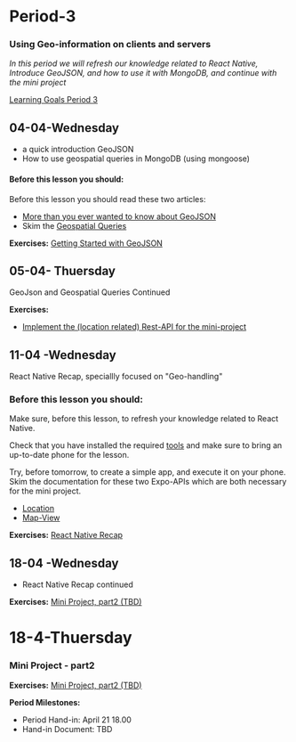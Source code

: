 # Period-3 
### Using Geo-information on clients and servers

*In this period we will refresh our knowledge related to React Native, Introduce GeoJSON, and how to use it with MongoDB, and continue with the mini project*

[Learning Goals Period 3](https://docs.google.com/document/d/1drJEv1TFR5PZLggkV3_Vu1qBDiKz95tgdye9uss5EgM/edit?usp=sharing)

## 04-04-Wednesday
* a quick introduction GeoJSON
* How to use geospatial queries in MongoDB (using mongoose)

#### Before this lesson you should:

Before this lesson you should read these two articles:
- [More than you ever wanted to know about GeoJSON](https://macwright.org/2015/03/23/geojson-second-bite)
- Skim the [Geospatial Queries](https://docs.mongodb.com/manual/geospatial-queries/)


**Exercises:** 
[Getting Started with GeoJSON](https://docs.google.com/document/d/1AmOU_c_ELEyn522X1j8rFnfUAt7u8fMpvH7t-KshS1s/edit?usp=sharing)

## 05-04- Thuersday

GeoJson and Geospatial Queries Continued

**Exercises:**
* [Implement the (location related) Rest-API for the mini-project](https://docs.google.com/document/d/1s_W83hYp91qNrI5Dy39O_GvFUnTmutvSyHcGDnQFJHw/edit?usp=sharing)


## 11-04 -Wednesday

React Native Recap, speciallly focused on "Geo-handling"

### Before this lesson you should:
Make sure, before this lesson, to refresh your knowledge related to React Native.

Check that you have installed the required [tools](https://docs.expo.io/versions/latest/) and make sure to bring an up-to-date phone for the lesson. 

Try, before tomorrow, to create a simple app, and execute it on your phone.
Skim the documentation for these two Expo-APIs which are both necessary for the mini project.

- [Location](https://docs.expo.io/versions/v26.0.0/sdk/location)
- [Map-View](https://docs.expo.io/versions/v26.0.0/sdk/map-view)


**Exercises:** 
[React Native Recap](https://docs.google.com/document/d/1KRwv93xe0AXYVQVr-qEm9xuJmmc2vmG-iAe3iuWplP0/edit?usp=sharing)

## 18-04 -Wednesday
* React Native Recap continued

**Exercises:** 
[Mini Project, part2 (TBD)]()



# 18-4-Thuersday
### Mini Project - part2

**Exercises:** 
[Mini Project, part2 (TBD)]()

**Period Milestones:**
* Period Hand-in: April 21 18.00
* Hand-in Document: TBD

